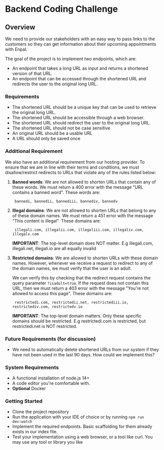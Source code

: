 # Backend Coding Challenge

## Overview

We need to provide our stakeholders with an easy way to pass links to the customers so they can get information about their upcoming appointments with Enpal.

The goal of the project is to implement two endpoints, which are:

* An endpoint that takes a long URL as input and returns a shortened version of that URL.
* An endpoint that can be accessed through the shortened URL and redirects the user to the original long URL.

### Requirements

* The shortened URL should be a unique key that can be used to retrieve the original long URL.
* The shortened URL should be accessible through a web browser.
* The shortened URL should redirect the user to the original long URL.
* The shortened URL should not be case sensitive
* An original URL should be a usable URL
* A URL should only be saved once

### Additional Requirement

We also have an additional requirement from our hosting provider. To ensure that we are in line with their terms and conditions, we must disallow/restrict redirects to URLs that violate any of the rules listed below:

1. **Banned words**: We are not allowed to shorten URLs that contain any of these words. We must return a 400 error with the message "URL contains a banned word". These words are:

        bannedi, bannedii, bannediii, bannediv, bannedv

2. **Illegal domains**: We are not allowed to shorten URLs that belong to any of these domain names. We must return a 451 error with the message "This content is illegal". These domains are:

        illegali.com, illegalii.com, illegaliii.com, illegaliv.com, illegalv.com

    **IMPORTANT**: The top-level domain does NOT matter. E.g illegali.com, illegali.net, illegali.io are all equally invalid

3. **Restricted domains**: We are allowed to shorten URLs with these domain names. However, whenever we receive a request to redirect to any of the domain names, we must verify that the user is an adult. 

    We can verify this by checking that the redirect request contains the query parameter `?isadult=true`. If the request does not contain this URL, then we must return a 403 error with the message "You're not allowed to access this page". These domains are:

        restrictedi.com, restrictedii.net, restrictediii.io, restrictediv.com, restrictedv.io

    **IMPORTANT**: The top-level domain matters. Only these specific domains should be restricted. E.g restrictedi.com is restricted, but restrictedi.net is NOT restricted.

### Future Requirements (for discussion)

* We need to automatically delete shortened URLs from our system if they have not been used in the last 90 days. How could we implement this?

### System Requirements

* A functional installation of node.js 14+
* A code editor you're comfortable with.
* **Optional** Docker

### Getting Started

* Clone the project repository
* Run the application with your IDE of choice or by running `npm run dev:watch`
* Implement the required endpoints. Basic scaffolding for them already exists in our index file.
* Test your implementation using a web browser, or a tool like curl. You may use any tool or library you like
